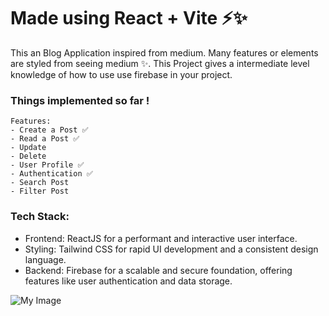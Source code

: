 # Made using React + Vite ⚡✨

This an Blog Application inspired from medium. Many features or elements are styled from seeing medium ✨.
This Project gives a intermediate level knowledge of how to use use firebase in your project.

### Things implemented so far !
```
Features:
- Create a Post ✅
- Read a Post ✅
- Update
- Delete 
- User Profile ✅
- Authentication ✅
- Search Post
- Filter Post
```
### Tech Stack:

- Frontend: ReactJS for a performant and interactive user interface.
- Styling: Tailwind CSS for rapid UI development and a consistent design language.
- Backend: Firebase for a scalable and secure foundation, offering features like user authentication and data storage.

![My Image](./writewise.png)